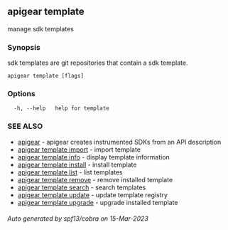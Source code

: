 ## apigear template

manage sdk templates

### Synopsis

sdk templates are git repositories that contain a sdk template.

```
apigear template [flags]
```

### Options

```
  -h, --help   help for template
```

### SEE ALSO

* [apigear](apigear.md)	 - apigear creates instrumented SDKs from an API description
* [apigear template import](apigear_template_import.md)	 - import template
* [apigear template info](apigear_template_info.md)	 - display template information
* [apigear template install](apigear_template_install.md)	 - install template
* [apigear template list](apigear_template_list.md)	 - list templates
* [apigear template remove](apigear_template_remove.md)	 - remove installed template
* [apigear template search](apigear_template_search.md)	 - search templates
* [apigear template update](apigear_template_update.md)	 - update template registry
* [apigear template upgrade](apigear_template_upgrade.md)	 - upgrade installed template

###### Auto generated by spf13/cobra on 15-Mar-2023
